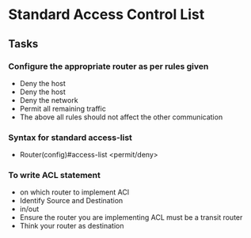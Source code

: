 # Standard Access Control List

## Tasks
### Configure the appropriate router as per rules given
  - Deny the host
  - Deny the host
  - Deny the network
  - Permit all remaining traffic
  - The above all rules should not affect the other communication
### Syntax for standard access-list
- Router(config)#access-list <ACLnumber> <permit/deny>  <source address> <source wild card mask>
### To write ACL statement
- on which router to implement ACl
- Identify Source and Destination
- in/out
- Ensure the router you are implementing ACL must be a transit router
- Think your router as destination

